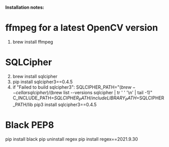 **Installation notes:**

# ffmpeg for a latest OpenCV version
1. brew install ffmpeg

# SQLCipher
2. brew install sqlcipher
3. pip install sqlcipher3==0.4.5
4. if "Failed to build sqlcipher3": SQLCIPHER_PATH="$(brew --cellar sqlcipher)/$(brew list --versions sqlcipher | tr ' ' '\n' | tail -1)" C_INCLUDE_PATH=$SQLCIPHER_PATH/include LIBRARY_PATH=$SQLCIPHER_PATH/lib pip3 install sqlcipher3==0.4.5

# Black PEP8
pip install black
pip uninstall regex
pip install regex==2021.9.30
